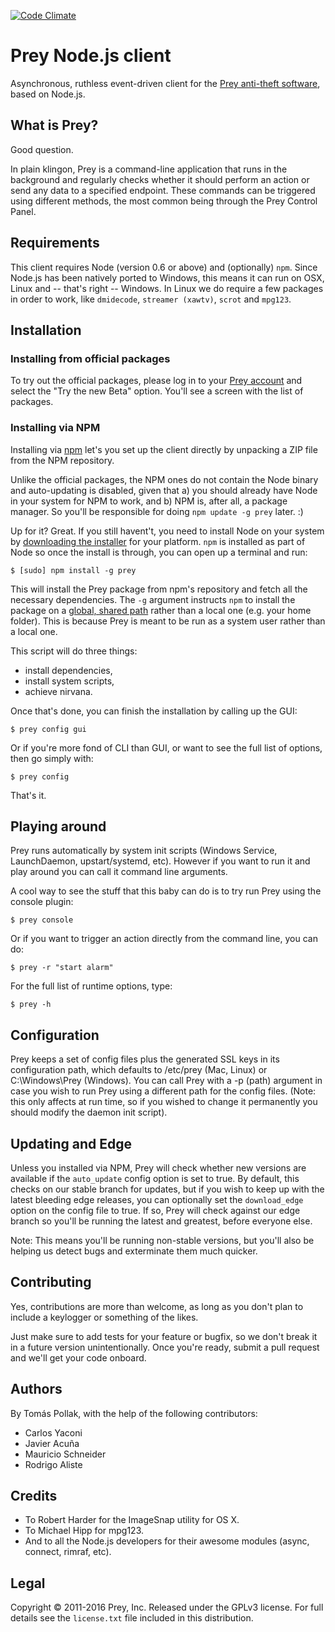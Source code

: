 [![Code Climate](https://codeclimate.com/github/prey/prey-node-client/badges/gpa.svg)](https://codeclimate.com/github/prey/prey-node-client)

# Prey Node.js client

Asynchronous, ruthless event-driven client for the [Prey anti-theft software](http://preyproject.com), based on Node.js.

## What is Prey?

Good question.

In plain klingon, Prey is a command-line application that runs in the background
and regularly checks whether it should perform an action or send any data to a
specified endpoint. These commands can be triggered using different methods,
the most common being through the Prey Control Panel.

## Requirements

This client requires Node (version 0.6 or above) and (optionally) `npm`.
Since Node.js has been natively ported to Windows, this means it can run on OSX,
Linux and -- that's right -- Windows. In Linux we do require a few packages in
order to work, like `dmidecode`, `streamer (xawtv)`, `scrot` and `mpg123`.

## Installation

### Installing from official packages

To try out the official packages, please log in to your [Prey account](http://preyproject.com)
and select the "Try the new Beta" option. You'll see a screen with the list of packages.

### Installing via NPM

Installing via [npm](http://npmjs.org) let's you set up the client directly by
unpacking a ZIP file from the NPM repository.

Unlike the official packages, the NPM ones do not contain the Node binary and
auto-updating is disabled, given that a) you should already have Node in your
system for NPM to work, and b) NPM is, after all, a package manager. So you'll
be responsible for doing `npm update -g prey` later. :)

Up for it? Great. If you still havent't, you need to install Node on your system
by [downloading the installer](http://nodejs.org/dist/latest/) for your platform.
`npm` is installed as part of Node so once the install is through, you can open
up a terminal and run:

    $ [sudo] npm install -g prey

This will install the Prey package from npm's repository and fetch all the necessary
dependencies. The `-g` argument instructs `npm` to install the package on a
[global, shared path](http://blog.nodejs.org/2011/03/23/npm-1-0-global-vs-local-installation/)
rather than a local one (e.g. your home folder). This is because Prey is meant
to be run as a system user rather than a local one.

This script will do three things:

  - install dependencies,
  - install system scripts,
  - achieve nirvana.

Once that's done, you can finish the installation by calling up the GUI:

    $ prey config gui

Or if you're more fond of CLI than GUI, or want to see the full list of options,
then go simply with:

    $ prey config

That's it.

## Playing around

Prey runs automatically by system init scripts (Windows Service, LaunchDaemon,
upstart/systemd, etc). However if you want to run it and play around you can
call it command line arguments.

A cool way to see the stuff that this baby can do is to try run Prey using the
console plugin:

    $ prey console

Or if you want to trigger an action directly from the command line, you can do:

    $ prey -r "start alarm"

For the full list of runtime options, type:

    $ prey -h

## Configuration

Prey keeps a set of config files plus the generated SSL keys in its configuration path, which defaults to /etc/prey
(Mac, Linux) or C:\Windows\Prey (Windows). You can call Prey with a -p (path) argument in case you wish to run Prey using
a different path for the config files. (Note: this only affects at run time, so if you wished to change it permanently
you should modify the daemon init script).

## Updating and Edge

Unless you installed via NPM, Prey will check whether new versions are available if the `auto_update` config option is 
set to true. By default, this checks on our stable branch for updates, but if you wish to keep up with the latest bleeding
edge releases, you can optionally set the `download_edge` option on the config file to true. If so, Prey will check against 
our edge branch so you'll be running the latest and greatest, before everyone else.

Note: This means you'll be running non-stable versions, but you'll also be helping us detect bugs and exterminate them 
much quicker.

## Contributing 

Yes, contributions are more than welcome, as long as you don't plan to include a keylogger or something of the likes.

Just make sure to add tests for your feature or bugfix, so we don't break it in a future version unintentionally. Once you're ready, submit a pull request and we'll get your code onboard.

## Authors

By Tomás Pollak, with the help of the following contributors:

 - Carlos Yaconi
 - Javier Acuña
 - Mauricio Schneider
 - Rodrigo Aliste

## Credits

 - To Robert Harder for the ImageSnap utility for OS X.
 - To Michael Hipp for mpg123.
 - And to all the Node.js developers for their awesome modules (async, connect, rimraf, etc).

## Legal

Copyright © 2011-2016 Prey, Inc.
Released under the GPLv3 license.
For full details see the `license.txt` file included in this distribution.
